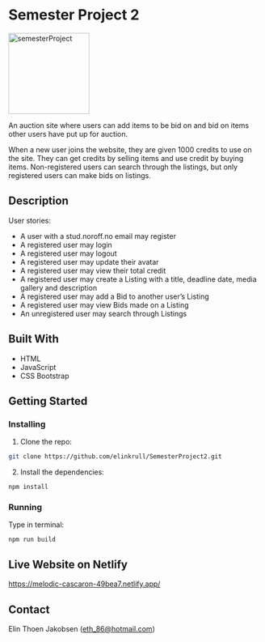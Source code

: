 # Semester Project 2

<img width="160" alt="semesterProject" src="https://github.com/user-attachments/assets/9a88a505-6d8d-4f41-9320-727099b5193a" />

An auction site where users can add items to be bid on and bid on items other users have put up for auction.

When a new user joins the website, they are given 1000 credits to use on the site. They can get credits by selling items and use credit by buying items. Non-registered users can search through the listings, but only registered users can make bids on listings.

## Description

User stories:

- A user with a stud.noroff.no email may register
- A registered user may login
- A registered user may logout
- A registered user may update their avatar
- A registered user may view their total credit
- A registered user may create a Listing with a title, deadline date, media gallery and description
- A registered user may add a Bid to another user’s Listing
- A registered user may view Bids made on a Listing
- An unregistered user may search through Listings

## Built With

- HTML
- JavaScript
- CSS Bootstrap

## Getting Started

### Installing

1. Clone the repo:

```bash
git clone https://github.com/elinkrull/SemesterProject2.git
```

2. Install the dependencies:

```
npm install
```

### Running

Type in terminal:

```
npm run build
```

## Live Website on Netlify

https://melodic-cascaron-49bea7.netlify.app/

## Contact

Elin Thoen Jakobsen (eth_86@hotmail.com)
